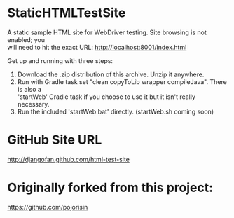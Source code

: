 StaticHTMLTestSite
==================

A static sample HTML site for WebDriver testing.  Site browsing is not enabled; you <br/>
will need to hit the exact URL:  [http://localhost:8001/index.html](http://localhost:8001/index.html)

Get up and running with three steps:
<ol>
<li>Download the .zip distribution of this archive. Unzip it anywhere.</li>
<li>Run with Gradle task set "clean copyToLib wrapper compileJava".  There is also a<br/>
   'startWeb' Gradle task if  you choose to use it but it isn't really necessary.</li>
<li>Run the included 'startWeb.bat' directly. (startWeb.sh coming soon)</li>
</ol>


GitHub Site URL
==================
http://djangofan.github.com/html-test-site


Originally forked from this project:
==================
https://github.com/pojorisin
